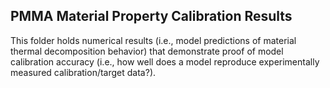 ## PMMA Material Property Calibration Results

This folder holds numerical results (i.e., model predictions of material thermal decomposition behavior) that demonstrate proof of model calibration accuracy (i.e., how well does a model reproduce experimentally measured calibration/target data?).